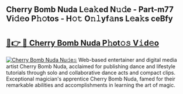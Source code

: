 ## Cherry Bomb Nuda L𝚎a𝚔ed N𝚞𝚍e - Part-m77 Vi𝚍𝚎o P𝚑𝚘tos - H𝚘𝚝 O𝚗𝚕yf𝚊ns L𝚎a𝚔s ceBfy

# <h2><a href="http://kf5u8w.oniu.top/?m=Cherry+Bomb+Nuda">🔗👉 🔴 Cherry Bomb Nuda P𝚑ot𝚘𝚜 V𝚒d𝚎o</a></h2>

[![Cherry Bomb Nuda Nu𝚍e𝚜](https://i.imgur.com/0qMVB7G.gif)](http://kf5u8w.oniu.top/?m=Cherry+Bomb+Nuda)
Web-based entertainer and digital media artist Cherry Bomb Nuda, acclaimed for publishing dance and lifestyle tutorials through solo and collaborative dance acts and compact clips. Exceptional magician's apprentice Cherry Bomb Nuda, famed for their remarkable abilities and accomplishments in learning the art of magic.  
